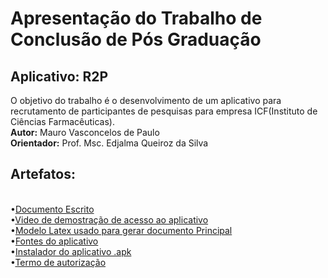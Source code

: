 <html>

<body>
        <h1><b> Apresentação do Trabalho de Conclusão de Pós Graduação </b></h1>
        <h2> Aplicativo: R2P </center> </h2> 
O objetivo do trabalho é o desenvolvimento de um aplicativo para recrutamento de participantes de pesquisas para empresa ICF(Instituto de Ciências Farmacêuticas).
<br>
<b>Autor:</b> Mauro Vasconcelos de Paulo
<br>
<b>Orientador:</b> Prof. Msc. Edjalma Queiroz da Silva
<br>
<h2>Artefatos:</h2>
<br>
&bull;<a href="https://github.com/maurosvasconcelos/Projeto-R2P/blob/master/documentoPrincipal.pdf">Documento Escrito</a>
<br>
&bull;<a href="https://github.com/maurosvasconcelos/Projeto-R2P/blob/master/video/demostracao.mp4">Video de demostração de acesso ao aplicativo</a>
<br>
&bull;<a href="https://github.com/maurosvasconcelos/Projeto-R2P/tree/master/tccPosMobile_Mauro">Modelo Latex usado para gerar documento Principal</a>
<br>
&bull;<a href="https://github.com/maurosvasconcelos/Projeto-R2P/blob/master/FontesApp/wsRest">Fontes do aplicativo</a>
<br>
&bull;<a href="https://github.com/maurosvasconcelos/Projeto-R2P/blob/master/intaladorapp">Instalador do aplicativo .apk</a>
<br>
&bull;<a href="https://github.com/maurosvasconcelos/Projeto-R2P/blob/master/termoAutorizacaoMauroVasconcelos.pdf">Termo de autorização</a>
</body>
</html>